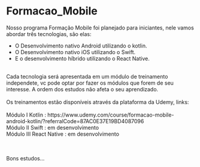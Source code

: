# Formacao_Mobile

Nosso programa Formação Mobile foi planejado para iniciantes, nele vamos abordar três tecnologias, são elas:
<br/>
- O Desenvolvimento nativo Android utilizando o kotlin.
- O Desenvolvimento nativo iOS utilizando o Swift.
- E o desenvolvimento híbrido utilizando o React Native.
<br/>
Cada tecnologia será apresentada em um módulo de treinamento independete, vc pode optar por fazer os módulos que forem de seu interesse.
A ordem dos estudos não afeta o seu aprendizado.
<br/>
<br>
Os treinamentos estão disponíveis através da plataforma da Udemy, links:
<br/><br/>
Módulo I Kotlin : https://www.udemy.com/course/formacao-mobile-android-kotlin/?referralCode=87AC0E37E19BD4087096
<br/>
Módulo II Swift : em desenvolvimento
<br/>
Módulo III React Native : em desenvolvimento
<br/><br/><br/>

Bons estudos...









